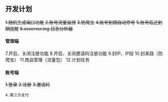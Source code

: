 ## 开发计划
~~1.随机生成端口功能~~
~~2.账号流量监控~~
~~3.防爬虫~~
~~4.账号到期自动停号~~
~~5.账号临近到期提醒~~
~~6.ssserver.log 日志分析器~~
#### 管理端
7.开启、关闭注册功能
8.开启、关闭邀请码注册功能
9.封IP、IP段
10.封来路（防爬虫）
11.商品管理（流量包）
12.计划任务

#### 账号端
~~1.登录~~
~~2.注册~~
~~3.邀请码~~
```
4.第三方支付
```